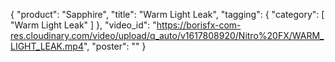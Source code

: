 {
   "product": "Sapphire",
   "title": "Warm Light Leak",
   "tagging": {
   "category": [
      "Warm Light Leak"
    ]
   },
   "video_id": "https://borisfx-com-res.cloudinary.com/video/upload/q_auto/v1617808920/Nitro%20FX/WARM_LIGHT_LEAK.mp4",
   "poster": ""
}
